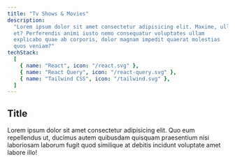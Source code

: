 ```yaml
---
title: "Tv Shows & Movies"
description:
  "Lorem ipsum dolor sit amet consectetur adipisicing elit. Maxime, ullam
  et? Perferendis animi iusto nemo consequatur voluptates ullam
  explicabo quae ab corporis, dolor magnam impedit quaerat molestias
  quos veniam?"
techStack:
  [
    { name: "React", icon: "/react.svg" },
    { name: "React Query", icon: "/react-query.svg" },
    { name: "Tailwind CSS", icon: "/tailwind.svg" },
  ]
---
```


## Title

Lorem ipsum dolor sit amet consectetur adipisicing elit. Quo eum repellendus ut, ducimus autem quibusdam quisquam praesentium nisi laboriosam laborum fugit quod similique at debitis incidunt voluptate amet labore illo!
